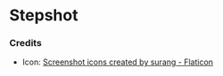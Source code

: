 # Stepshot

### Credits

- Icon: <a href="https://www.flaticon.com/free-icons/screenshot" title="screenshot icons">Screenshot icons created by surang - Flaticon</a>
